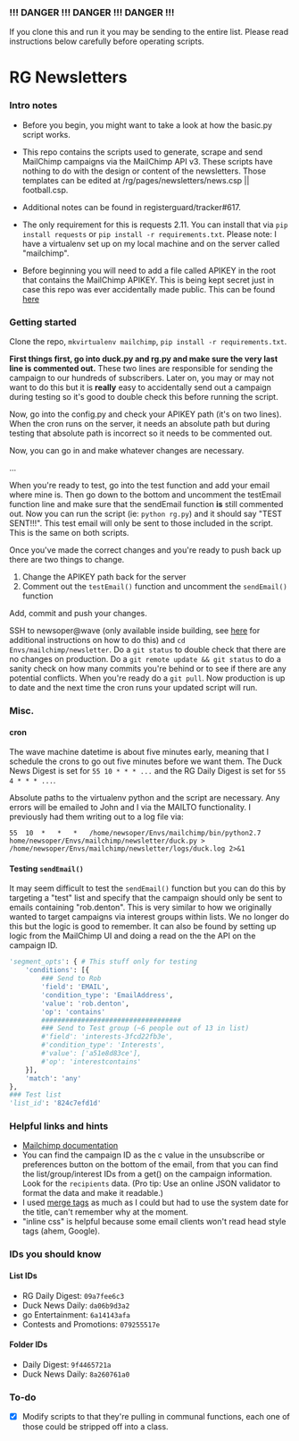 ### !!! DANGER !!! DANGER !!! DANGER !!!

If you clone this and run it you may be sending to the entire list. Please read instructions below carefully before operating scripts.

# RG Newsletters

### Intro notes

* Before you begin, you might want to take a look at how the basic.py script works.

* This repo contains the scripts used to generate, scrape and send MailChimp campaigns via the MailChimp API v3. These scripts have nothing to do with the design or content of the newsletters. Those templates can be edited at /rg/pages/newsletters/news.csp || football.csp.

* Additional notes can be found in registerguard/tracker#617.

* The only requirement for this is requests 2.11. You can install that via `pip install requests` or `pip install -r requirements.txt`. Please note: I have a virtualenv set up on my local machine and on the server called "mailchimp".

* Before beginning you will need to add a file called APIKEY in the root that contains the MailChimp APIKEY. This is being kept secret just in case this repo was ever accidentally made public. This can be found [here](https://us2.admin.mailchimp.com/account/api/)

### Getting started

Clone the repo, `mkvirtualenv mailchimp`, `pip install -r requirements.txt`.

**First things first, go into duck.py and rg.py and make sure the very last line is commented out.** These two lines are responsible for sending the campaign to our hundreds of subscribers. Later on, you may or may not want to do this but it is **really** easy to accidentally send out a campaign during testing so it's good to double check this before running the script.

Now, go into the config.py and check your APIKEY path (it's on two lines). When the cron runs on the server, it needs an absolute path but during testing that absolute path is incorrect so it needs to be commented out.

Now, you can go in and make whatever changes are necessary.

...

When you're ready to test, go into the test function and add your email where mine is. Then go down to the bottom and uncomment the testEmail function line and make sure that the sendEmail function **is** still commented out. Now you can run the script (ie: `python rg.py`) and it should say "TEST SENT!!!". This test email will only be sent to those included in the script. This is the same on both scripts.

Once you've made the correct changes and you're ready to push back up there are two things to change.

1. Change the APIKEY path back for the server
2. Comment out the `testEmail()` function and uncomment the `sendEmail()` function

Add, commit and push your changes.

SSH to newsoper@wave (only available inside building, see [here](https://github.com/registerguard/tracker/wiki/Accessing-Wave%2C-the-cron-machine) for additional instructions on how to do this) and `cd Envs/mailchimp/newsletter`. Do a `git status` to double check that there are no changes on production. Do a `git remote update && git status` to do a sanity check on how many commits you're behind or to see if there are any potential conflicts. When you're ready do a `git pull`. Now production is up to date and the next time the cron runs your updated script will run.

### Misc.

#### cron

The wave machine datetime is about five minutes early, meaning that I schedule the crons to go out five minutes before we want them. The Duck News Digest is set for `55 10 * * * ...` and the RG Daily Digest is set for `55 4 * * * ...`.

Absolute paths to the virtualenv python and the script are necessary. Any errors will be emailed to John and I via the MAILTO functionality. I previously had them writing out to a log file via:

```
55	10	*	*	*	/home/newsoper/Envs/mailchimp/bin/python2.7  home/newsoper/Envs/mailchimp/newsletter/duck.py > /home/newsoper/Envs/mailchimp/newsletter/logs/duck.log 2>&1
```

#### Testing `sendEmail()`

It may seem difficult to test the `sendEmail()` function but you can do this by targeting a "test" list and specify that the campaign should only be sent to emails containing "rob.denton". This is very similar to how we originally wanted to target campaigns via interest groups within lists. We no longer do this but the logic is good to remember. It can also be found by setting up logic from the MailChimp UI and doing a read on the the API on the campaign ID.

```python
'segment_opts': { # This stuff only for testing
    'conditions': [{
        ### Send to Rob
        'field': 'EMAIL',
        'condition_type': 'EmailAddress',
        'value': 'rob.denton',
        'op': 'contains'
        ###################################
        ### Send to Test group (~6 people out of 13 in list)
        #'field': 'interests-3fcd22fb3e',
        #'condition_type': 'Interests',
        #'value': ['a51e8d83ce'],
        #'op': 'interestcontains'
    }],
    'match': 'any'
},
### Test list
'list_id': '824c7efd1d'
```

### Helpful links and hints

* [Mailchimp documentation](http://developer.mailchimp.com/documentation/mailchimp/reference/overview/)
* You can find the campaign ID as the c value in the unsubscribe or preferences button on the bottom of the email, from that you can find the list/group/interest IDs from a get() on the campaign information. Look for the `recipients` data. (Pro tip: Use an online JSON validator to format the data and make it readable.)
* I used [merge tags](http://kb.mailchimp.com/merge-tags/all-the-merge-tags-cheat-sheet) as much as I could but had to use the system date for the title, can't remember why at the moment.
* "inline css" is helpful because some email clients won't read head style tags (ahem, Google).

### IDs you should know

#### List IDs

* RG Daily Digest: `09a7fee6c3`
* Duck News Daily: `da06b9d3a2`
* go Entertainment: `6a14143afa`
* Contests and Promotions: `079255517e`

#### Folder IDs

* Daily Digest: `9f4465721a`
* Duck News Daily: `8a260761a0`

### To-do

* [x] Modify scripts to that they're pulling in communal functions, each one of those could be stripped off into a class.
